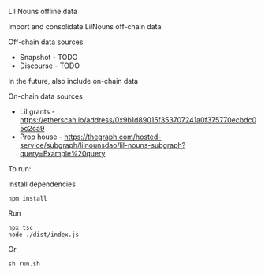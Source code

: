 Lil Nouns offline data

Import and consolidate LilNouns off-chain data 

Off-chain data sources
* Snapshot - TODO
* Discourse - TODO

In the future, also include on-chain data

On-chain data sources
* Lil grants - https://etherscan.io/address/0x9b1d89015f353707241a0f375770ecbdc05c2ca9
* Prop house - https://thegraph.com/hosted-service/subgraph/lilnounsdao/lil-nouns-subgraph?query=Example%20query

To run:

Install dependencies
```
npm install
```

Run
```
npx tsc
node ./dist/index.js
```
Or
```
sh run.sh
```